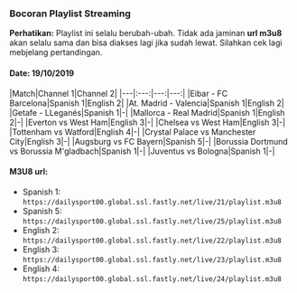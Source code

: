 ### Bocoran Playlist Streaming

**Perhatikan:** Playlist ini selalu berubah-ubah. Tidak ada jaminan **url m3u8** akan selalu sama dan bisa diakses lagi jika sudah lewat. Silahkan cek lagi mebjelang pertandingan.

#### Date: 19/10/2019

|Match|Channel 1|Channel 2|
|---|:---:|---:|---:|
|Eibar - FC Barcelona|Spanish 1|English 2|
|At. Madrid - Valencia|Spanish 1|English 2|
|Getafe - LLeganés|Spanish 1|-|
|Mallorca - Real Madrid|Spanish 1|English 2|-|
|Everton vs West Ham|English 3|-|
|Chelsea vs West Ham|English 3|-|
|Tottenham vs Watford|English 4|-|
|Crystal Palace vs Manchester City|English 3|-|
|Augsburg vs FC Bayern|Spanish 5|-|
|Borussia Dortmund vs Borussia M'gladbach|Spanish 1|-|
|Juventus vs Bologna|Spanish 1|-|

#### M3U8 url:

- Spanish 1: ```https://dailysport00.global.ssl.fastly.net/live/21/playlist.m3u8```
- Spanish 5: ```https://dailysport00.global.ssl.fastly.net/live/25/playlist.m3u8```
- English 2: ```https://dailysport00.global.ssl.fastly.net/live/22/playlist.m3u8```
- English 3: ```https://dailysport00.global.ssl.fastly.net/live/23/playlist.m3u8```
- English 4: ```https://dailysport00.global.ssl.fastly.net/live/24/playlist.m3u8```
